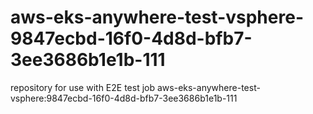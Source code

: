 # aws-eks-anywhere-test-vsphere-9847ecbd-16f0-4d8d-bfb7-3ee3686b1e1b-111
repository for use with E2E test job aws-eks-anywhere-test-vsphere:9847ecbd-16f0-4d8d-bfb7-3ee3686b1e1b-111
